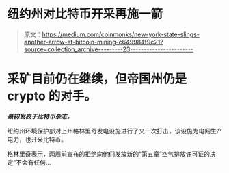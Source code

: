 # 纽约州对比特币开采再施一箭

> 原文：<https://medium.com/coinmonks/new-york-state-slings-another-arrow-at-bitcoin-mining-c649984f9c21?source=collection_archive---------23----------------------->

# 采矿目前仍在继续，但帝国州仍是 crypto 的对手。

***最初发表于比特币杂志。***

纽约州环境保护部对上州格林里奇发电设施进行了又一次打击，该设施为电网生产电力，也开采比特币。

格林里奇表示，两周前宣布的拒绝向他们发放新的“第五章”空气排放许可证的决定“不会有任何…
